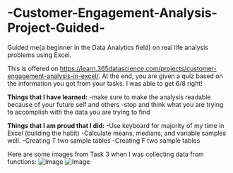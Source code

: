 # -Customer-Engagement-Analysis-Project-Guided-
Guided me(a beginner in the Data Analytics field) on real life analysis problems using Excel.

This is offered on https://learn.365datascience.com/projects/customer-engagement-analysis-in-excel/.
At the end, you are given a quiz based on the information you got from your tasks. I was able to get 6/8 right!

**Things that I have learned:**
-make sure to make the analysis readable because of your future self and others
-stop and think what you are trying to accomplish with the data you are trying to find

**Things that I am proud that I did:**
-Use keyboard for majority of my time in Excel (building the habit)
-Calculate means, medians, and variable samples well.
-Creating T two sample tables
-Creating F two sample tables

Here are some images from Task 3 when I was collecting data from functions:
![Image](https://github.com/users/rileycsv/projects/1/assets/160427476/48804357-fce9-4771-bdd1-7515c51af381)
![Image](https://github.com/users/rileycsv/projects/1/assets/160427476/6f331129-ebdc-4bf0-99b9-1938aeb0f489)

